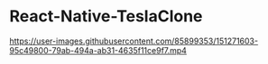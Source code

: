 # React-Native-TeslaClone


https://user-images.githubusercontent.com/85899353/151271603-95c49800-79ab-494a-ab31-4635f11ce9f7.mp4

